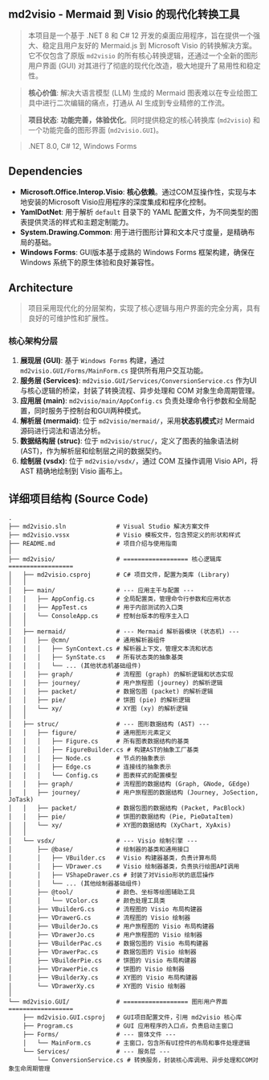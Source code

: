 ## md2visio - Mermaid 到 Visio 的现代化转换工具

> 本项目是一个基于 .NET 8 和 C# 12 开发的桌面应用程序，旨在提供一个强大、稳定且用户友好的 Mermaid.js 到 Microsoft Visio 的转换解决方案。它不仅包含了原版 `md2visio` 的所有核心转换逻辑，还通过一个全新的图形用户界面 (GUI) 对其进行了彻底的现代化改造，极大地提升了易用性和稳定性。

> **核心价值**: 解决大语言模型 (LLM) 生成的 Mermaid 图表难以在专业绘图工具中进行二次编辑的痛点，打通从 AI 生成到专业精修的工作流。

> **项目状态**: **功能完善，体验优化**。同时提供稳定的核心转换库 (`md2visio`) 和一个功能完备的图形界面 (`md2visio.GUI`)。

> .NET 8.0, C# 12, Windows Forms

## Dependencies

*   **Microsoft.Office.Interop.Visio**: **核心依赖**。通过COM互操作性，实现与本地安装的Microsoft Visio应用程序的深度集成和程序化控制。
*   **YamlDotNet**: 用于解析 `default` 目录下的 YAML 配置文件，为不同类型的图表提供灵活的样式和主题定制能力。
*   **System.Drawing.Common**: 用于进行图形计算和文本尺寸度量，是精确布局的基础。
*   **Windows Forms**: GUI版本基于成熟的 Windows Forms 框架构建，确保在 Windows 系统下的原生体验和良好兼容性。

## Architecture

> 项目采用现代化的分层架构，实现了核心逻辑与用户界面的完全分离，具有良好的可维护性和扩展性。

### 核心架构分层
1.  **展现层 (GUI)**: 基于 `Windows Forms` 构建，通过 `md2visio.GUI/Forms/MainForm.cs` 提供所有用户交互功能。
2.  **服务层 (Services)**: `md2visio.GUI/Services/ConversionService.cs` 作为UI与核心逻辑的桥梁，封装了转换流程、异步处理和 COM 对象生命周期管理。
3.  **应用层 (main)**: `md2visio/main/AppConfig.cs` 负责处理命令行参数和全局配置，同时服务于控制台和GUI两种模式。
4.  **解析层 (mermaid)**: 位于 `md2visio/mermaid/`，采用**状态机模式**对 Mermaid 源码进行词法和语法分析。
5.  **数据结构层 (struc)**: 位于 `md2visio/struc/`，定义了图表的抽象语法树 (AST)，作为解析层和绘制层之间的数据契约。
6.  **绘制层 (vsdx)**: 位于 `md2visio/vsdx/`，通过 COM 互操作调用 Visio API，将 AST 精确地绘制到 Visio 画布上。

## 详细项目结构 (Source Code)

```
.
├── md2visio.sln              # Visual Studio 解决方案文件
├── md2visio.vssx             # Visio 模板文件，包含预定义的形状和样式
├── README.md                 # 项目介绍与使用指南
│
├── md2visio/                 # ================== 核心逻辑库 ==================
│   ├── md2visio.csproj       # C# 项目文件，配置为类库 (Library)
│   │
│   ├── main/                 # --- 应用主干与配置 ---
│   │   ├── AppConfig.cs      # 全局配置类，管理命令行参数和应用状态
│   │   ├── AppTest.cs        # 用于内部测试的入口类
│   │   └── ConsoleApp.cs     # 控制台版本的程序主入口
│   │
│   ├── mermaid/              # --- Mermaid 解析器模块 (状态机) ---
│   │   ├── @cmn/             # 通用解析器组件
│   │   │   ├── SynContext.cs # 解析器上下文，管理文本流和状态
│   │   │   ├── SynState.cs   # 所有状态类的抽象基类
│   │   │   └── ... (其他状态机基础组件)
│   │   ├── graph/            # 流程图 (graph) 的解析逻辑和状态实现
│   │   ├── journey/          # 用户旅程图 (journey) 的解析逻辑
│   │   ├── packet/           # 数据包图 (packet) 的解析逻辑
│   │   ├── pie/              # 饼图 (pie) 的解析逻辑
│   │   └── xy/               # XY图 (xy) 的解析逻辑
│   │
│   ├── struc/                # --- 图形数据结构 (AST) ---
│   │   ├── figure/           # 通用图形元素定义
│   │   │   ├── Figure.cs     # 所有图表数据结构的基类
│   │   │   ├── FigureBuilder.cs # 构建AST的抽象工厂基类
│   │   │   ├── Node.cs       # 节点的抽象表示
│   │   │   ├── Edge.cs       # 连接线的抽象表示
│   │   │   └── Config.cs     # 图表样式的配置模型
│   │   ├── graph/            # 流程图的数据结构 (Graph, GNode, GEdge)
│   │   ├── journey/          # 用户旅程图的数据结构 (Journey, JoSection, JoTask)
│   │   ├── packet/           # 数据包图的数据结构 (Packet, PacBlock)
│   │   ├── pie/              # 饼图的数据结构 (Pie, PieDataItem)
│   │   └── xy/               # XY图的数据结构 (XyChart, XyAxis)
│   │
│   └── vsdx/                 # --- Visio 绘制引擎 ---
│       ├── @base/            # 绘制器的基类和通用接口
│       │   ├── VBuilder.cs   # Visio 构建器基类，负责计算布局
│       │   ├── VDrawer.cs    # Visio 绘制器基类，负责执行绘图API调用
│       │   ├── VShapeDrawer.cs # 封装了对Visio形状的底层操作
│       │   └── ... (其他绘制器基础组件)
│       ├── @tool/            # 颜色、坐标等绘图辅助工具
│       │   └── VColor.cs     # 颜色处理工具类
│       ├── VBuilderG.cs      # 流程图的 Visio 布局构建器
│       ├── VDrawerG.cs       # 流程图的 Visio 绘制器
│       ├── VBuilderJo.cs     # 用户旅程图的 Visio 布局构建器
│       ├── VDrawerJo.cs      # 用户旅程图的 Visio 绘制器
│       ├── VBuilderPac.cs    # 数据包图的 Visio 布局构建器
│       ├── VDrawerPac.cs     # 数据包图的 Visio 绘制器
│       ├── VBuilderPie.cs    # 饼图的 Visio 布局构建器
│       ├── VDrawerPie.cs     # 饼图的 Visio 绘制器
│       ├── VBuilderXy.cs     # XY图的 Visio 布局构建器
│       └── VDrawerXy.cs      # XY图的 Visio 绘制器
│
└── md2visio.GUI/             # ================== 图形用户界面 ==================
    ├── md2visio.GUI.csproj   # GUI项目配置文件，引用 md2visio 核心库
    ├── Program.cs            # GUI 应用程序的入口点，负责启动主窗口
    ├── Forms/                # --- 窗体文件 ---
    │   └── MainForm.cs       # 主窗口，包含所有UI控件的布局和事件处理逻辑
    └── Services/             # --- 服务层 ---
        └── ConversionService.cs # 转换服务，封装核心库调用、异步处理和COM对象生命周期管理
